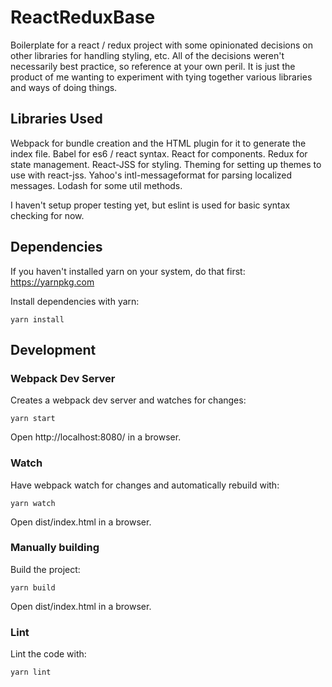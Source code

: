 # ReactReduxBase
Boilerplate for a react / redux project with some opinionated decisions on other libraries for handling styling, etc.  All of the decisions weren't necessarily best practice, so reference at your own peril.  It is just the product of me wanting to experiment with tying together various libraries and ways of doing things.

## Libraries Used

Webpack for bundle creation and the HTML plugin for it to generate the index file.  Babel for es6 / react syntax.  React for components.  Redux for state management.  React-JSS for styling.  Theming for setting up themes to use with react-jss.  Yahoo's intl-messageformat for parsing localized messages.  Lodash for some util methods.

I haven't setup proper testing yet, but eslint is used for basic syntax checking for now.

## Dependencies

If you haven't installed yarn on your system, do that first: https://yarnpkg.com

Install dependencies with yarn:

```
yarn install
```


## Development

### Webpack Dev Server

Creates a webpack dev server and watches for changes:

```
yarn start
```

Open http://localhost:8080/ in a browser.


### Watch

Have webpack watch for changes and automatically rebuild with:

```
yarn watch
```

Open dist/index.html in a browser.


### Manually building

Build the project:

```
yarn build
```

Open dist/index.html in a browser.


### Lint

Lint the code with:

```
yarn lint
```

